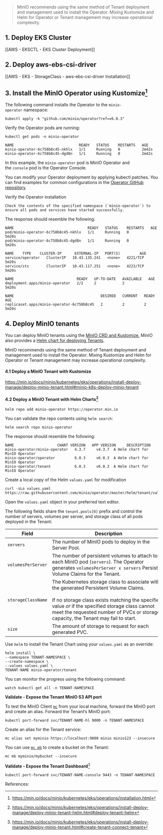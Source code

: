 
>MinIO recommends using the same method of Tenant deployment and management used to install the Operator. Mixing Kustomize and Helm for Operator or Tenant management may increase operational complexity.

## 1. Deploy EKS Cluster

[[AWS - EKSCTL - EKS Cluster Deployment]]

## 2. Deploy aws-ebs-csi-driver

[[AWS - EKS - StorageClass - aws-ebs-csi-driver Installation]]

## 3. Install the MinIO Operator using Kustomize[^r1]

The following command installs the Operator to the `minio-operator` namespace:
```
kubectl apply -k "github.com/minio/operator?ref=v6.0.3"
```

Verify the Operator pods are running:
```
kubectl get pods -n minio-operator
```

```
NAME                              READY   STATUS    RESTARTS   AGE
minio-operator-6c758b8c45-nkhlx   1/1     Running   0          2m42s
minio-operator-6c758b8c45-dgd8n   1/1     Running   0          2m42s
```

In this example, the `minio-operator` pod is MinIO Operator and the `console` pod is the Operator Console.

You can modify your Operator deployment by applying kubectl patches. You can find examples for common configurations in the [Operator GitHub repository](https://github.com/minio/operator/tree/master/examples/kustomization).

Verify the Operator installation
```
Check the contents of the specified namespace (`minio-operator`) to ensure all pods and services have started successfully.
```

The response should resemble the following:
```
NAME                                  READY   STATUS    RESTARTS   AGE
pod/minio-operator-6c758b8c45-nkhlx   1/1     Running   0          5m20s
pod/minio-operator-6c758b8c45-dgd8n   1/1     Running   0          5m20s

NAME    TYPE    CLUSTER-IP      EXTERNAL-IP   PORT(S)         AGE
service/operator   ClusterIP   10.43.135.241   <none>   4221/TCP       5m20s
service/sts        ClusterIP   10.43.117.251   <none>   4223/TCP       5m20s

NAME                             READY   UP-TO-DATE   AVAILABLE   AGE
deployment.apps/minio-operator   2/2     2            2           5m20s

NAME                                        DESIRED   CURRENT   READY   AGE
replicaset.apps/minio-operator-6c758b8c45   2         2         2       5m20s
```

## 4. Deploy MinIO tenants

You can deploy MinIO tenants using the [MinIO CRD and Kustomize.](https://min.io/docs/minio/kubernetes/eks/operations/install-deploy-manage/deploy-minio-tenant.html#minio-k8s-deploy-minio-tenant) MinIO also provides a [Helm chart for deploying Tenants](https://min.io/docs/minio/kubernetes/eks/operations/install-deploy-manage/deploy-minio-tenant-helm.html#deploy-tenant-helm).

MinIO recommends using the same method of Tenant deployment and management used to install the Operator. Mixing Kustomize and Helm for Operator or Tenant management may increase operational complexity.

#### 4.1 Deploy a MinIO Tenant with Kustomize

https://min.io/docs/minio/kubernetes/eks/operations/install-deploy-manage/deploy-minio-tenant.html#minio-k8s-deploy-minio-tenant


#### 4.2 Deploy a MinIO Tenant with Helm Charts[^r2]

```
helm repo add minio-operator https://operator.min.io
```

You can validate the repo contents using `helm search`:
```
helm search repo minio-operator
```

The response should resemble the following:
```
NAME                    CHART VERSION   APP VERSION     DESCRIPTION
minio-operator/minio-operator   4.3.7     v4.3.7  A Helm chart for MinIO Operator
minio-operator/operator         6.0.3     v6.0.3  A Helm chart for MinIO Operator
minio-operator/tenant           6.0.3     v6.0.3  A Helm chart for MinIO Operator
```

Create a local copy of the Helm `values.yaml` for modification
```
curl -sLo values.yaml https://raw.githubusercontent.com/minio/operator/master/helm/tenant/values.yaml
```

Open the `values.yaml` object in your preferred text editor.

The following fields share the `tenant.pools[0]` prefix and control the number of servers, volumes per server, and storage class of all pods deployed in the Tenant:

| Field              | Description                                                                                                                                                                                                                                                                           | value |
| ------------------ | ------------------------------------------------------------------------------------------------------------------------------------------------------------------------------------------------------------------------------------------------------------------------------------- | ----- |
| `servers`          | The number of MinIO pods to deploy in the Server Pool.                                                                                                                                                                                                                                | 1     |
| `volumesPerServer` | The number of persistent volumes to attach to each MinIO pod (`servers`). The Operator generates `volumesPerServer x servers` Persistant Volume Claims for the Tenant.                                                                                                                | 2     |
| `storageClassName` | The Kubernetes storage class to associate with the generated Persistent Volume Claims.<br><br>If no storage class exists matching the specified value _or_ if the specified storage class cannot meet the requested number of PVCs or storage capacity, the Tenant may fail to start. | gp2   |
| `size`             | The amount of storage to request for each generated PVC.                                                                                                                                                                                                                              | 10G   |

Use `helm` to install the Tenant Chart using your `values.yaml` as an override:
```
helm install \
--namespace TENANT-NAMESPACE \
--create-namespace \
--values values.yaml \
TENANT-NAME minio-operator/tenant
```

You can monitor the progress using the following command:
```
watch kubectl get all -n TENANT-NAMESPACE
```

**Validate - Expose the Tenant MinIO S3 API port**

To test the MinIO Client [`mc`](https://min.io/docs/minio/linux/reference/minio-mc.html#command-mc "(in MinIO Documentation for Linux)") from your local machine, forward the MinIO port and create an alias.
Forward the Tenant’s MinIO port:

```
kubectl port-forward svc/TENANT-NAME-hl 9000 -n TENANT-NAMESPACE
```

Create an alias for the Tenant service:

```
mc alias set myminio https://localhost:9000 minio minio123 --insecure
```

You can use [`mc mb`](https://min.io/docs/minio/linux/reference/minio-mc/mc-mb.html#command-mc.mb "(in MinIO Documentation for Linux)") to create a bucket on the Tenant:

```
mc mb myminio/mybucket --insecure
```

**Validate - Expose the Tenant Dashboard**[^r3]

```
kubectl port-forward svc/TENANT-NAME-console 9443 -n TENANT-NAMESPACE
```


References:

[^R1]: https://min.io/docs/minio/kubernetes/eks/operations/installation.html
[^R2]: https://min.io/docs/minio/kubernetes/eks/operations/install-deploy-manage/deploy-minio-tenant-helm.html#deploy-tenant-helm
[^R3]: https://min.io/docs/minio/kubernetes/eks/operations/install-deploy-manage/deploy-minio-tenant.html#create-tenant-connect-tenant
